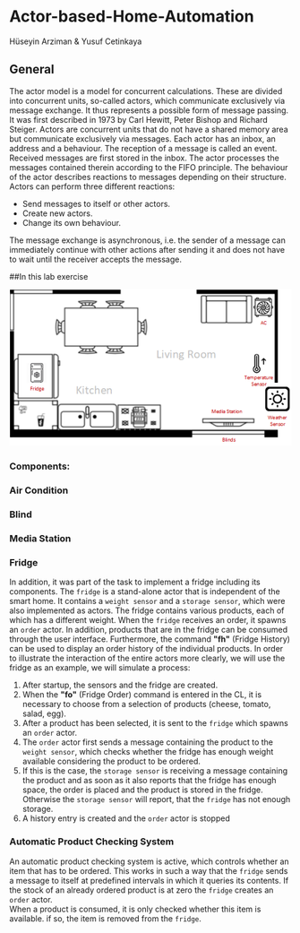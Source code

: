 # Actor-based-Home-Automation
Hüseyin Arziman & Yusuf Cetinkaya

## General
The actor model is a model for concurrent calculations. These are divided into concurrent
units, so-called actors, which communicate exclusively via message exchange. It thus represents a possible form of 
message passing. It was first described in 1973 by Carl Hewitt, Peter Bishop and Richard Steiger.
Actors are concurrent units that do not have a shared memory area but communicate exclusively via messages. Each actor
has an inbox, an address and a behaviour. The reception of a message is called an event. Received messages are first 
stored in the inbox. The actor processes the messages contained therein according to the FIFO principle. The behaviour
of the actor describes reactions to messages depending on their structure. Actors can perform three different reactions: <br>

- Send messages to itself or other actors.
- Create new actors.
- Change its own behaviour.

The message exchange is asynchronous, i.e. the sender of a message can immediately continue with other actions after sending
it and does not have to wait until the receiver accepts the message.

##In this lab exercise

![img.png](img.png)

### Components:

### Air Condition


### Blind


### Media Station


### Fridge
In addition, it was part of the task to implement a fridge including its components. 
The `fridge` is a stand-alone actor that is independent of the smart home. 
It contains a `weight sensor` and a `storage sensor`, which were also implemented as actors. 
The fridge contains various products, each of which has a different weight. 
When the `fridge` receives an order, it spawns an `order` actor.
In addition, products that are in the fridge can be consumed through the user interface. 
Furthermore, the command **"fh"** (Fridge History) can be used to display an order history of the individual products. 
In order to illustrate the interaction of the entire actors more clearly, we will use the fridge as an example, we will simulate a process: <br>
1. After startup, the sensors and the fridge are created. <br>
2. When the **"fo"** (Fridge Order) command is entered in the CL, it is necessary to choose from a selection of products (cheese, tomato, salad, egg). <br>
3. After a product has been selected, it is sent to the `fridge` which spawns an `order` actor. <br>
4. The `order` actor first sends a message containing the product to the `weight sensor`, which checks whether the fridge has enough weight available considering the product to be ordered.
5. If this is the case, the `storage sensor` is receiving a message containing the product and as soon as it also reports that the fridge has enough space, the order is placed and the 
product is stored in the fridge. Otherwise the `storage sensor` will report, that the `fridge` has not enough storage.
6. A history entry is created and the `order` actor is stopped 

### Automatic Product Checking System
An automatic product checking system is active, which controls whether an item that has to be ordered. 
This works in such a way that the `fridge` sends a message to itself at predefined intervals in which it queries its contents. If the stock of an already 
ordered product is at zero the `fridge` creates an `order` actor. <br>
When a product is consumed, it is only checked whether this item is available. if so, the item is removed from the `fridge`.
